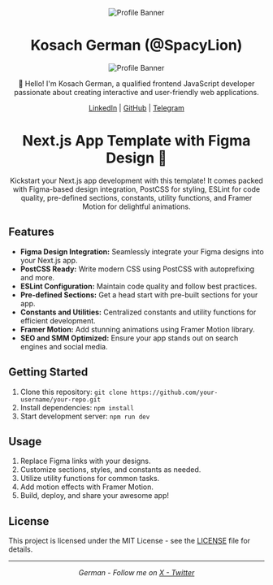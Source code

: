 <p align="center">
  <img src="https://www.codewars.com/users/Spacylion/badges/micro" alt="Profile Banner" />
</p>

<h1 align="center">Kosach German (@SpacyLion)</h1>
 
<p align="center">
  <img src="https://sartoshigob.mypinata.cloud/ipfs/QmRxDRGTZMS9uy5wbNvKLuzXrenXpH285WGtci4E3SdDxL?_gl=1*x123te*_ga*MTA0NTE5ODg1NC4xNjg5Njk4ODcy*_ga_5RMPXG14TE*MTY4OTY5ODg3MS4xLjEuMTY4OTY5ODg4NC40Ny4wLjA." alt="Profile Banner" />
</p>

<p align="center">👋 Hello! I'm Kosach German, a qualified frontend JavaScript developer passionate about creating interactive and user-friendly web applications.</p>

<p align="center">
  <a href="https://www.linkedin.com/in/german-kosach-376848214/">LinkedIn</a> | <a href="https://github.com/Spacylion">GitHub</a> | <a href="https://t.me/SpacyDAO">Telegram</a>
</p>

<h1 align="center">Next.js App Template with Figma Design 🚀</h1>

<p align="center">
  Kickstart your Next.js app development with this template! It comes packed with Figma-based design integration, PostCSS for styling, ESLint for code quality, pre-defined sections, constants, utility functions, and Framer Motion for delightful animations.
</p>

<h2>Features</h2>

<ul>
  <li><strong>Figma Design Integration:</strong> Seamlessly integrate your Figma designs into your Next.js app.</li>
  <li><strong>PostCSS Ready:</strong> Write modern CSS using PostCSS with autoprefixing and more.</li>
  <li><strong>ESLint Configuration:</strong> Maintain code quality and follow best practices.</li>
  <li><strong>Pre-defined Sections:</strong> Get a head start with pre-built sections for your app.</li>
  <li><strong>Constants and Utilities:</strong> Centralized constants and utility functions for efficient development.</li>
  <li><strong>Framer Motion:</strong> Add stunning animations using Framer Motion library.</li>
  <li><strong>SEO and SMM Optimized:</strong> Ensure your app stands out on search engines and social media.</li>
</ul>

<h2>Getting Started</h2>

<ol>
  <li>Clone this repository: <code>git clone https://github.com/your-username/your-repo.git</code></li>
  <li>Install dependencies: <code>npm install</code></li>
  <li>Start development server: <code>npm run dev</code></li>
</ol>

<h2>Usage</h2>

<ol>
  <li>Replace Figma links with your designs.</li>
  <li>Customize sections, styles, and constants as needed.</li>
  <li>Utilize utility functions for common tasks.</li>
  <li>Add motion effects with Framer Motion.</li>
  <li>Build, deploy, and share your awesome app!</li>
</ol>

<h2>License</h2>

<p>This project is licensed under the MIT License - see the <a href="LICENSE">LICENSE</a> file for details.</p>

<hr>

<p align="center">
  <em>German - Follow me on <a href="https://twitter.com/spacyDAO">X - Twitter</a></em>
</p>
